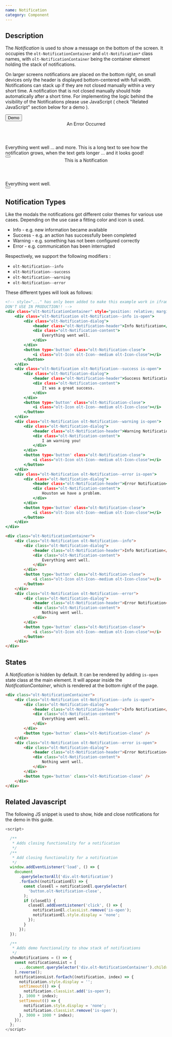 ```yaml
---
name: Notification
category: Component
---
```


## Description

The *Notification* is used to show a message on the bottom of the screen.
It occupies the `olt-NotificationContainer` and `olt-Notification*` class names, 
with `olt-NotificationContainer` being the container element holding the stack 
of notifications.

On larger screens notifications are placed on the bottom right, on small devices 
only the header is displayed bottom-centered with full width. Notifications can 
stack up if they are not closed manually within a very short time. A 
notification that is not closed manually should hide automatically after a short 
time. For implementing the logic behind the visibility of the Notifications 
please use JavaScript ( check "Related JavaScript" section below for a demo ).

<div class="olt-Card olt-u-padding5">
  <div class="olt-u-marginAuto">
    <button class="olt-Button" onclick={showNotifications()}>Demo</button>
 </div>
</div>

<div class="olt-NotificationContainer">
    <div class="olt-Notification olt-Notification--error">
        <div class="olt-Notification-dialog">
            <header class="olt-Notification-header">An Error Occurred</header>
            <div class="olt-Notification-content">
                Everything went well ... and more. This is a long text to see how the notification grows, when the text gets longer ... and it looks good!
            </div>
        </div>
        <button type='button' class="olt-Notification-close">
            <i class="olt-Icon olt-Icon--medium olt-Icon-close"></i>
        </button>
    </div>
    <div class="olt-Notification olt-Notification--success">
        <div class="olt-Notification-dialog">
            <header class="olt-Notification-header">This is a Notification</header>
            <div class="olt-Notification-content">
                Everything went well.
            </div>
        </div>
        <button type='button' class="olt-Notification-close">
            <i class="olt-Icon olt-Icon--medium olt-Icon-close"></i>
        </button>
    </div>
</div>

## Notification Types

Like the modals the notifications got different color themes for various use cases. Depending on the use case a fitting color and icon is used.

- Info - e.g. new information became available
- Success - e.g. an action has successfully been completed
- Warning - e.g. something has not been configured correctly
- Error - e.g. communication has been interrupted

Respectively, we support the following modifiers :

- `olt-Notification--info`
- `olt-Notification--success`
- `olt-Notification--warning`
- `olt-Notification--error`

These different types will look as follows:

```types.html
<!-- style="..." has only been added to make this example work in iframe.
DON'T USE IN PRODUCTION!! -->
<div class="olt-NotificationContainer" style="position: relative; margin: 10px;">
    <div class="olt-Notification olt-Notification--info is-open">
        <div class="olt-Notification-dialog">
            <header class="olt-Notification-header">Info Notification</header>
            <div class="olt-Notification-content">
                Everything went well.
            </div>
        </div>
        <button type='button' class="olt-Notification-close">
            <i class="olt-Icon olt-Icon--medium olt-Icon-close"></i>
        </button>
    </div>
    <div class="olt-Notification olt-Notification--success is-open">
        <div class="olt-Notification-dialog">
            <header class="olt-Notification-header">Success Notification</header>
            <div class="olt-Notification-content">
                It was a great success.
            </div>
        </div>
        <button type='button' class="olt-Notification-close">
            <i class="olt-Icon olt-Icon--medium olt-Icon-close"></i>
        </button>
    </div>
    <div class="olt-Notification olt-Notification--warning is-open">
        <div class="olt-Notification-dialog">
            <header class="olt-Notification-header">Warning Notification</header>
            <div class="olt-Notification-content">
                I am warning you!
            </div>
        </div>
        <button type='button' class="olt-Notification-close">
            <i class="olt-Icon olt-Icon--medium olt-Icon-close"></i>
        </button>
    </div>
    <div class="olt-Notification olt-Notification--error is-open">
        <div class="olt-Notification-dialog">
            <header class="olt-Notification-header">Error Notification</header>
            <div class="olt-Notification-content">
                Houston we have a problem.
            </div>
        </div>
        <button type='button' class="olt-Notification-close">
            <i class="olt-Icon olt-Icon--medium olt-Icon-close"></i>
        </button>
    </div>
</div>
```

```html
<div class="olt-NotificationContainer">
    <div class="olt-Notification olt-Notification--info">
        <div class="olt-Notification-dialog">
            <header class="olt-Notification-header">Info Notification</header>
            <div class="olt-Notification-content">
                Everything went well.
            </div>
        </div>
        <button type='button' class="olt-Notification-close">
            <i class="olt-Icon olt-Icon--medium olt-Icon-close"></i>
        </button>
    </div>
    <div class="olt-Notification olt-Notification--error">
        <div class="olt-Notification-dialog">
            <header class="olt-Notification-header">Error Notification</header>
            <div class="olt-Notification-content">
                Nothing went well.
            </div>
        </div>
        <button type='button' class="olt-Notification-close">
            <i class="olt-Icon olt-Icon--medium olt-Icon-close"></i>
        </button>
    </div>
</div>

```

## States

A *Notification* is hidden by default. It can be rendered by adding `is-open`
state class at the main element. It will appear inside the 
*NotificationContainer*, which is rendered at the bottom right of the page.

```html
<div class="olt-NotificationContainer">
    <div class="olt-Notification olt-Notification--info is-open">
        <div class="olt-Notification-dialog">
            <header class="olt-Notification-header">Info Notification</header>
            <div class="olt-Notification-content">
                Everything went well.
            </div>
        </div>
        <button type='button' class="olt-Notification-close" />
    </div>
    <div class="olt-Notification olt-Notification--error is-open">
        <div class="olt-Notification-dialog">
            <header class="olt-Notification-header">Error Notification</header>
            <div class="olt-Notification-content">
                Nothing went well.
            </div>
        </div>
        <button type='button' class="olt-Notification-close" />
    </div>
</div>
```

## Related Javascript

The following JS snippet is used to show, hide and close notifications for the demo in this guide.

```show_and_hide.js
<script>

  /**
   * Adds closing functionality for a notification
   */
  /**
   * Add closing functionality for a notification
   */
  window.addEventListener('load', () => {
    document
      .querySelectorAll('div.olt-Notification')
      .forEach((notificationEl) => {
        const closeEl = notificationEl.querySelector(
          'button.olt-Notification-close',
        );
        if (closeEl) {
          closeEl.addEventListener('click', () => {
            notificationEl.classList.remove('is-open');
            notificationEl.style.display = 'none';
          });
        }
      });
  });

  /**
   * Adds demo functionality to show stack of notifications
   */
  showNotifications = () => {
    const notificationsList = [
      ...document.querySelector('div.olt-NotificationContainer').children,
    ].reverse();
    notificationsList.forEach((notification, index) => {
      notification.style.display = '';
      setTimeout(() => {
        notification.classList.add('is-open');
      }, 1000 * index);
      setTimeout(() => {
        notification.style.display = 'none';
        notification.classList.remove('is-open');
      }, 3000 + 1000 * index);
    });
  };
</script>
```
